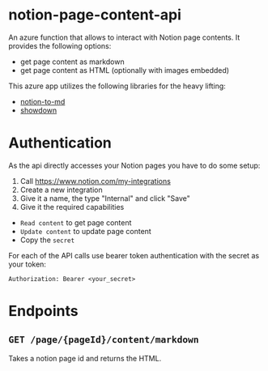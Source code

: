 # notion-page-content-api
An azure function that allows to interact with Notion page contents. It provides the following options:

- get page content as markdown
- get page content as HTML (optionally with images embedded)

This azure app utilizes the following libraries for the heavy lifting:

- [notion-to-md](https://github.com/souvikinator/notion-to-md#api)
- [showdown](https://github.com/showdownjs/showdown#readme)

# Authentication
As the api directly accesses your Notion pages you have to do some setup:

1. Call https://www.notion.com/my-integrations
2. Create a new integration
3. Give it a name, the type "Internal" and click "Save"
4. Give it the required capabilities
  - `Read content` to get page content
  - `Update content` to update page content 
  - Copy the `secret`

For each of the API calls use bearer token authentication with the secret as your token:

```
Authorization: Bearer <your_secret>
```

# Endpoints
## `GET /page/{pageId}/content/markdown`
Takes a notion page id and returns the HTML.
